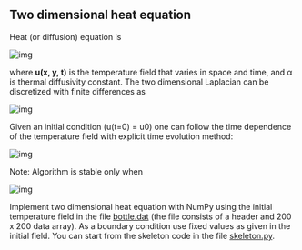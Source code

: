 ## Two dimensional heat equation

Heat (or diffusion) equation is

<!-- Equation
\frac{\partial u}{\partial t} = \alpha \nabla^2 u
--> 
![img](http://quicklatex.com/cache3/d2/ql_b3f6b8bdc3a8862c73c5a97862afb9d2_l3.png)

where **u(x, y, t)** is the temperature field that varies in space and time,
and α is thermal diffusivity constant. The two dimensional Laplacian can be
discretized with finite differences as

<!-- Equation
\begin{align*}
\nabla^2 u  &= \frac{u(i-1,j)-2u(i,j)+u(i+1,j)}{(\Delta x)^2} \\
 &+ \frac{u(i,j-1)-2u(i,j)+u(i,j+1)}{(\Delta y)^2}
\end{align*}
--> 
![img](http://quicklatex.com/cache3/2d/ql_59f49ed64dbbe76704e0679b8ad7c22d_l3.png)

Given an initial condition (u(t=0) = u0) one can follow the time dependence of
the temperature field with explicit time evolution method:

<!-- Equation
u^{m+1}(i,j) = u^m(i,j) + \Delta t \alpha \nabla^2 u^m(i,j) 
--> 
![img](http://quicklatex.com/cache3/9e/ql_9eb7ce5f3d5eccd6cfc1ff5638bf199e_l3.png)

Note: Algorithm is stable only when

<!-- Equation
\Delta t < \frac{1}{2 \alpha} \frac{(\Delta x \Delta y)^2}{(\Delta x)^2 (\Delta y)^2}
-->
![img](http://quicklatex.com/cache3/d1/ql_0e7107049c9183d11dbb1e81174280d1_l3.png)

Implement two dimensional heat equation with NumPy using the initial
temperature field in the file [bottle.dat](bottle.dat) (the file consists of a
header and 200 x 200 data array). As a boundary condition use fixed values as
given in the initial field. You can start from the skeleton code in the file
[skeleton.py](skeleton.py).

